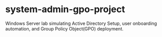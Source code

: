 # system-admin-gpo-project
Windows Server lab simulating Active Directory Setup, user onboarding automation, and Group Policy Object(GPO) deployment.
